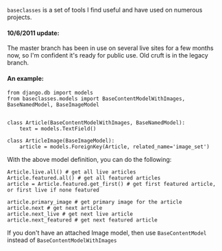 `baseclasses` is a set of tools I find useful and have used on numerous projects. 

#### 10/6/2011 update:
The master branch has been in use on several live sites for a few months now,
so I'm confident it's ready for public use. Old cruft is in the legacy branch.


#### An example:
    
    from django.db import models
    from baseclasses.models import BaseContentModelWithImages, BaseNamedModel, BaseImageModel
    
    
    class Article(BaseContentModelWithImages, BaseNamedModel):
        text = models.TextField()
            
    class ArticleImage(BaseImageModel):
        article = models.ForeignKey(Article, related_name='image_set')
        
    
With the above model definition, you can do the following:

    Article.live.all() # get all live articles
    Article.featured.all() # get all featured articles
    article = Article.featured.get_first() # get first featured article, or first live if none featured

    article.primary_image # get primary image for the article
    article.next # get next article
    article.next_live # get next live article
    article.next_featured # get next featured article
    

If you don't have an attached Image model, then use `BaseContentModel` instead
of `BaseContentModelWithImages`

